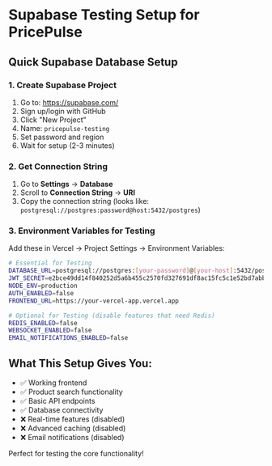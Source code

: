 # Supabase Testing Setup for PricePulse

## Quick Supabase Database Setup

### 1. Create Supabase Project

1. Go to: https://supabase.com/
2. Sign up/login with GitHub
3. Click "New Project"
4. Name: `pricepulse-testing`
5. Set password and region
6. Wait for setup (2-3 minutes)

### 2. Get Connection String

1. Go to **Settings** → **Database**
2. Scroll to **Connection String** → **URI**
3. Copy the connection string (looks like: `postgresql://postgres:password@host:5432/postgres`)

### 3. Environment Variables for Testing

Add these in Vercel → Project Settings → Environment Variables:

```bash
# Essential for Testing
DATABASE_URL=postgresql://postgres:[your-password]@[your-host]:5432/postgres
JWT_SECRET=e2bce49dd14f840252d5a6b455c2570fd327691df8ac15fc5c1e52bd7abb47d7a58f1fbe425f9f0e80fd6a132c094000e177fca4e78f70e1d3b949e0c54cc430
NODE_ENV=production
AUTH_ENABLED=false
FRONTEND_URL=https://your-vercel-app.vercel.app

# Optional for Testing (disable features that need Redis)
REDIS_ENABLED=false
WEBSOCKET_ENABLED=false
EMAIL_NOTIFICATIONS_ENABLED=false
```

## What This Setup Gives You:

- ✅ Working frontend
- ✅ Product search functionality  
- ✅ Basic API endpoints
- ✅ Database connectivity
- ❌ Real-time features (disabled)
- ❌ Advanced caching (disabled)
- ❌ Email notifications (disabled)

Perfect for testing the core functionality!
